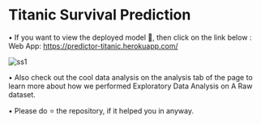 # Titanic Survival Prediction

• If you want to view the deployed model 👻, then click on the link below :<br>
  Web App: https://predictor-titanic.herokuapp.com/
  
  ![ss1](https://user-images.githubusercontent.com/62810976/97953021-3c28c600-1dc5-11eb-9fe4-44b8ba7906ba.PNG)
  
• Also check out the cool data analysis on the analysis tab of the page to learn more about how we performed Exploratory Data Analysis on A Raw dataset.

• Please do ⭐ the repository, if it helped you in anyway.
